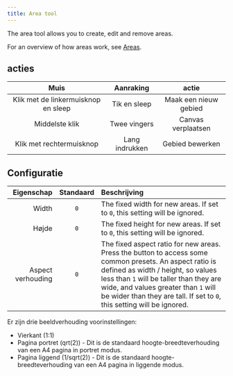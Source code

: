 ```yaml
---
title: Area tool
---
```


The area tool allows you to create, edit and remove areas.

For an overview of how areas work, see [Areas](../areas).

## acties

|                 Muis                |    Aanraking   |         actie         |
| :---------------------------------: | :------------: | :-------------------: |
| Klik met de linkermuisknop en sleep |  Tik en sleep  | Maak een nieuw gebied |
|            Middelste klik           |  Twee vingers  |   Canvas verplaatsen  |
|       Klik met rechtermuisknop      | Lang indrukken |    Gebied bewerken    |

## Configuratie

|        Eigenschap | Standaard | Beschrijving                                                                                                                                                                                                                                                                                                                                                                                                           |
| ----------------: | :-------: | :--------------------------------------------------------------------------------------------------------------------------------------------------------------------------------------------------------------------------------------------------------------------------------------------------------------------------------------------------------------------------------------------------------------------- |
|             Width |    `0`    | The fixed width for new areas. If set to `0`, this setting will be ignored.                                                                                                                                                                                                                                                                                                            |
|             Højde |    `0`    | The fixed height for new areas. If set to `0`, this setting will be ignored.                                                                                                                                                                                                                                                                                                           |
| Aspect verhouding |    `0`    | The fixed aspect ratio for new areas. Press the <DotsThreeVertical className="inline-icon"/> button to access some common presets. An aspect ratio is defined as width / height, so values less than `1` will be taller than they are wide, and values greater than `1` will be wider than they are tall. If set to `0`, this setting will be ignored. |

Er zijn drie beeldverhouding voorinstellingen:

- Vierkant (1:1)
- Pagina portret (qrt(2)) - Dit is de standaard hoogte-breedteverhouding van een A4 pagina in portret modus.
- Pagina liggend (1/sqrt(2)) - Dit is de standaard hoogte-breedteverhouding van een A4 pagina in liggende modus.

